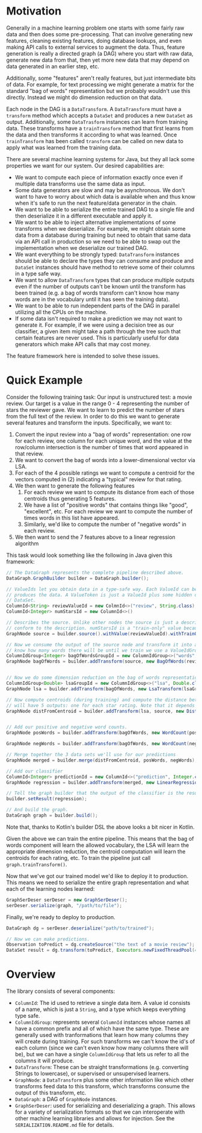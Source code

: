 # Motivation

Generally in a machine learning problem one starts with some fairly raw data and then does some pre-processing. That
can involve generating new features, cleaning existing features, doing database lookups, and even making API calls to
external services to augment the data. Thus, feature generation is really a directed graph (a DAG) where you start with
raw data, generate new data from that, then yet more new data that may depend on data generated in an earlier step, etc.

Additionally, some "features" aren't really features, but just intermediate bits of data. For example, for text
processing we might generate a matrix for the standard "bag of words" representation but we probably wouldn't use this
directly. Instead we might do dimension reduction on that data. 

Each node in the DAG is a `DataTransform`. A `DataTransform` must have a `transform` method which accepts a `DataSet`
and produces a new `DataSet` as output. Additionally, some `DataTrasform` instances can learn from training data. These
transforms have a `trainTransform` method that first learns from the data and then transforms it according to what was
learned. Once `trainTransform` has been called `transform` can be called on new data to apply what was learned from
the training data.

There are several machine learning systems for Java, but they all lack some properties we want for our system. Our
desired capabilities are:

* We want to compute each piece of information exactly once even if multiple data transforms use the same data as input.
* Some data generators are slow and may be asynchronous. We don't want to have to worry about which data is available
when and thus know when it's safe to run the next feature/data generator in the chain.
* We want to be able to serialize the entire trained DAG to a single file and then deserialize it in a different
executable and apply it.
* We want to be able to inject alternative implementations of some transforms when we deserialize. For example, we might
obtain some data from a database during training but need to obtain that same data via an API call in production so we
need to be able to swap out the implementation when we deserialize our trained DAG.
* We want everything to be strongly typed: `DataTransform` instances should be able to declare the types they can
consume and produce and `DataSet` instances should have method to retrieve some of their columns in a type safe way.
* We want to allow `DataTransform` types that can produce multiple outputs even if the number of outputs can't be known
until the transform has been trained (e.g. a bag of words transform can't know how many words are in the vocabulary 
until it has seen the training data).
* We want to be able to run independent parts of the DAG in parallel utilizing all the CPUs on the machine.
* If some data isn't required to make a prediction we may not want to generate it. For example, if we were using a
decision tree as our classifier, a given item might take a path through the tree such that certain features are never
used. This is particularly useful for data generators which make API calls that may cost money.

The feature framework here is intended to solve these issues.

# Quick Example

Consider the following training task: Our input is unstructured test: a movie review. Our target is a value in the
range 0 - 4 representing the number of stars the reviewer gave. We want to learn to predict the number of stars from
the full text of the review. In order to do this we want to generate several features and transform the inputs.
Specifically, we want to:

1. Convert the input review into a "bag of words" representation: one row for each review, one column for each
unique word, and the value at the row/column intersection is the number of times that word appeared in that review.
2. We want to convert the bag of words into a lower-dimensional vector via LSA. 
3. For each of the 4 possible ratings we want to compute a centroid for the vectors computed in (2) indicating a
"typical" review for that rating.
5. We then want to generate the following features
    1. For each review we want to compute its distance from each of those centroids thus generating 5 features.
    2. We have a list of "positive words" that contains things like "good", "excellent", etc. For each review we want to
compute the number of times words in this list have appeared.
    3. Similarly, we'd like to compute the number of "negative words" in each review.
7. We then want to send the 7 features above to a linear regression algorithm

This task would look something like the following in Java given this framework:

```java
// The DataGraph represents the complete pipeline described above.
DataGraph.GraphBuilder builder = DataGraph.builder();

// ValueIds let you obtain data in a type-safe way. Each ValueId can be converted into a ValueToken by the node that
// produces the data. A ValueToken is just a ValueId plus some hidden data that allows fast retrieval from the
// DataSet.
ColumnId<String> reviewValueId = new ColmnId<>("review", String.class);
ColumnId<Integer> numStarsId = new ColumnId<>()

// Describes the source. Unlike other nodes the source is just a description so we can later pass any values that
// conform to the description. numStarsId is a "train-only" value because it is not required to make predictions.
GraphNode source = builder.source().withValue(reviewValueId).withTrainOnlyValue(numStarsId).build()

// Now we consume the output of the source node and transform it into a Bag of words representation. Since we don't
// know how many words there will be until we train we use a ValueIdGroup.
ColumnIdGroup<Integer> bagOfWordsGroupId = new ColumnIdGroup<>("words", Integer.class);
GraphNode bagOfWords = builder.addTransform(source, new BagOfWords(reviewValueId, bagOfWordsGroupId));


// Now we do some dimension reduction on the bag of words representation
ColumnIdGroup<Double> lsaGroupId = new ColumnIdGroup<>("lsa", Double.class);
GraphNode lsa = builder.addTransform(bagOfWords, new LsaTransform(lsaGroupId));

// Now compute centroids (during training) and compute the distance between the lsa vector for each review. This
// will have 5 outputs: one for each star rating. Note that it depends on both the output of lsa and the source.
GraphNode distFromCentroid = builder.addTransform(lsa, source, new DistFromCentroidTransform(numStartsId));


// Add our positive and negative word counts.
GraphNode posWords = builder.addTransform(bagOfWords, new WordCount(positiveWordList)));

GraphNode negWords = builder.addTransform(bagOfWords, new WordCount(negativeWordList));

// Merge together the 3 data sets we'll use for our predictions
GraphNode merged = builder.merge(distFromCentroid, posWords, negWords);

// Add our classifier
ColumnId<Integer> predictionId = new ColumnId<>("prediction", Integer.class);
GraphNode regression = builder.addTransform(merged, new LinearRegression(predictionId));

// Tell the graph builder that the output of the classifier is the result of the entire graph.
builder.setResult(regression);

// And build the graph.
DataGraph graph = builder.build();
```

Note that, thanks to Kotlin's builder DSL the above looks a bit nicer in Kotlin.

Given the above we can train the entire pipeline. This means that the bag of words component will learn the allowed
vocabulary, the LSA will learn the appropriate dimension reduction, the centroid computation will learn the centroids
for each rating, etc. To train the pipeline just call `graph.trainTransform()`.

Now that we've got our trained model we'd like to deploy it to production. This means we need to serialize the entire
graph representation and what each of the learning nodes learned:

```java
GraphSerDeser serDeser = new GraphSerDeser();
serDeser.serialize(graph, "/path/to/file");
```

Finally, we're ready to deploy to production. 

```java
DataGraph dg = serDeser.deserialize("path/to/trained");

// Now we can make predictions.
Observation toPredict = dg.createSource("the text of a movie review");
DataSet result = dg.transform(toPredict, Executors.newFixedThreadPool(4));
```

# Overview

The library consists of several components:

* `ColumnId`: The id used to retrieve a single data item. A value id consists of a name, which is just a `String`, and
a type which keeps everything type safe.
* `ColumnIdGroup`: represents several `ColumnId` instances whose names all have a common prefix and all of which have
the same type. These are generally used with tranformations that learn how many columns they will create during
training. For such transforms we can't know the id's of each column (since we can't even know how many columns there
will be), but we can have a single `ColumnIdGroup` that lets us refer to all the columns it will produce.
* `DataTransform`: These can be straight transformations (e.g. converting Strings to lowercase), or supervised or 
unsupervised learners.
* `GraphNode`: a `DataTransform` plus some other information like which other transforms feed data to this transform,
which transforms consume the output of this transform, etc.
* `DataGraph`: a DAG of `GraphNode` instances.
* `GraphSerDeser`: used for serializing and deserializing a graph. This allows for a variety of serialization formats
so that we can interoperate with other machine learning libraries and allows for injection. See the
`SERIALIZATION.README.md` file for details.
 
